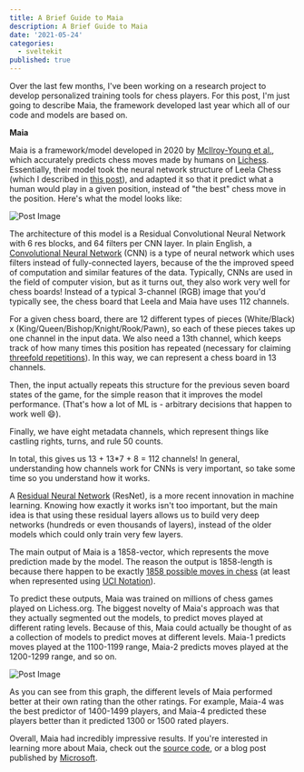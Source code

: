 ```yaml
---
title: A Brief Guide to Maia
description: A Brief Guide to Maia
date: '2021-05-24'
categories:
  - sveltekit
published: true
---
```


Over the last few months, I've been working on a research project to develop personalized training tools for chess players. For this post, I'm just going to describe Maia, the framework developed last year which all of our code and models are based on.

**Maia**

Maia is a framework/model developed in 2020 by [McIlroy-Young et al.](https://arxiv.org/pdf/2006.01855.pdf), which accurately predicts chess moves made by humans on [Lichess](http://lichess.org/). Essentially, their model took the neural network structure of Leela Chess (which I described in [this post](https://saumikn.com/blog/a-brief-guide-to-neural-network-chess-engines/)), and adapted it so that it predict what a human would play in a given position, instead of "the best" chess move in the position. Here's what the model looks like:

![Post Image](https://saumikn.com/wp-content/uploads/2021/05/image-1024x337.png)

The architecture of this model is a Residual Convolutional Neural Network with 6 res blocks, and 64 filters per CNN layer. In plain English, a [Convolutional Neural Network](https://en.wikipedia.org/wiki/Convolutional_neural_network) (CNN) is a type of neural network which uses filters instead of fully-connected layers, because of the the improved speed of computation and similar features of the data. Typically, CNNs are used in the field of computer vision, but as it turns out, they also work very well for chess boards! Instead of a typical 3-channel (RGB) image that you'd typically see, the chess board that Leela and Maia have uses 112 channels.

For a given chess board, there are 12 different types of pieces (White/Black) x (King/Queen/Bishop/Knight/Rook/Pawn), so each of these pieces takes up one channel in the input data. We also need a 13th channel, which keeps track of how many times this position has repeated (necessary for claiming [threefold repetitions](https://en.wikipedia.org/wiki/Threefold_repetition)). In this way, we can represent a chess board in 13 channels.

Then, the input actually repeats this structure for the previous seven board states of the game, for the simple reason that it improves the model performance. (That's how a lot of ML is - arbitrary decisions that happen to work well 😄).

Finally, we have eight metadata channels, which represent things like castling rights, turns, and rule 50 counts.

In total, this gives us 13 + 13*7 + 8 = 112 channels! In general, understanding how channels work for CNNs is very important, so take some time so you understand how it works.

A [Residual Neural Network](https://en.wikipedia.org/wiki/Residual_neural_network) (ResNet), is a more recent innovation in machine learning. Knowing how exactly it works isn't too important, but the main idea is that using these residual layers allows us to build very deep networks (hundreds or even thousands of layers), instead of the older models which could only train very few layers.

The main output of Maia is a 1858-vector, which represents the move prediction made by the model. The reason the output is 1858-length is because there happen to be exactly [1858 possible moves in chess](https://github.com/so-much-meta/lczero_tools/blob/master/src/lcztools/_uci_to_idx.py) (at least when represented using [UCI Notation](https://en.wikipedia.org/wiki/Universal_Chess_Interface)).

To predict these outputs, Maia was trained on millions of chess games played on Lichess.org. The biggest novelty of Maia's approach was that they actually segmented out the models, to predict moves played at different rating levels. Because of this, Maia could actually be thought of as a collection of models to predict moves at different levels. Maia-1 predicts moves played at the 1100-1199 range, Maia-2 predicts moves played at the 1200-1299 range, and so on.

![Post Image](https://www.microsoft.com/en-us/research/uploads/prod/2020/11/Figure3_AIandChess_high-res-1024x571.jpg)

As you can see from this graph, the different levels of Maia performed better at their own rating than the other ratings. For example, Maia-4 was the best predictor of 1400-1499 players, and Maia-4 predicted these players better than it predicted 1300 or 1500 rated players.

Overall, Maia had incredibly impressive results. If you're interested in learning more about Maia, check out the [source code](https://github.com/CSSLab/maia-chess), or a blog post published by [Microsoft](https://www.microsoft.com/en-us/research/blog/the-human-side-of-ai-for-chess/).

